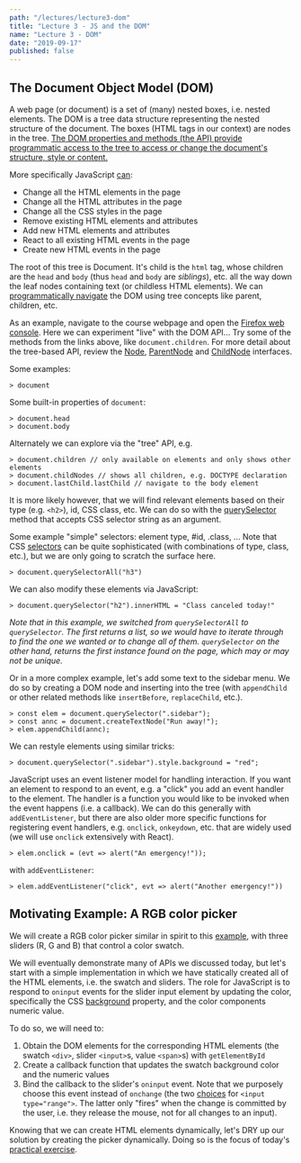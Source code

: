 ```yaml
---
path: "/lectures/lecture3-dom"
title: "Lecture 3 - JS and the DOM"
name: "Lecture 3 - DOM"
date: "2019-09-17"
published: false
---
```


## The Document Object Model (DOM)

A web page (or document) is a set of (many) nested boxes, i.e. nested elements.
The DOM is a tree data structure representing the nested structure of the
document. The boxes (HTML tags in our context) are nodes in the tree. [The DOM
properties and methods (the API) provide programmatic access to the tree to
access or change the document's structure, style or
content.](https://developer.mozilla.org/en-US/docs/Web/API/Document_Object_Model)

More specifically JavaScript [can](https://www.w3schools.com/js/js_htmldom.asp):

- Change all the HTML elements in the page
- Change all the HTML attributes in the page
- Change all the CSS styles in the page
- Remove existing HTML elements and attributes
- Add new HTML elements and attributes
- React to all existing HTML events in the page
- Create new HTML events in the page

The root of this tree is Document. It's child is the `html` tag, whose children
are the `head` and `body` (thus `head` and `body` are _siblings_), etc. all the
way down the leaf nodes containing text (or childless HTML elements). We can
[programmatically
navigate](http://eloquentjavascript.net/13_dom.html#h_ShZPVipWw/) the DOM
using tree concepts like parent, children, etc.

As an example, navigate to the course webpage and open the [Firefox web console](https://developer.mozilla.org/en-US/docs/Tools/Web_Console/Opening_the_Web_Console). Here we can
experiment "live" with the DOM API... Try some of the methods from the links
above, like `document.children`. For more detail about the tree-based API,
review the [Node](https://developer.mozilla.org/en-US/docs/Web/API/Node),
[ParentNode](https://developer.mozilla.org/en-US/docs/Web/API/ParentNode) and
[ChildNode](https://developer.mozilla.org/en-US/docs/Web/API/ParentNode)
interfaces.

Some examples:

```
> document
```

Some built-in properties of `document`:

```
> document.head
> document.body
```

Alternately we can explore via the "tree" API, e.g.

```
> document.children // only available on elements and only shows other elements
> document.childNodes // shows all children, e.g. DOCTYPE declaration
> document.lastChild.lastChild // navigate to the body element
```

<!--

Show a preview of this process
1. Open up course home-page
1. Open inspector
1. Look at `document`, `document.body` and `document.body.children`

 -->

It is more likely however, that we will find relevant elements based on their
type (e.g. `<h2>`), id, CSS class, etc. We can do so with the
[querySelector](https://developer.mozilla.org/en-US/docs/Web/API/Element/querySelector)
method that accepts CSS selector string as an argument.

Some example "simple" selectors: element type, #id, .class, ... Note that CSS
[selectors](https://developer.mozilla.org/en-US/docs/Learn/CSS/Introduction_to_CSS/Selectors)
can be quite sophisticated (with combinations of type, class, etc.), but we are only going to scratch the surface here.

```
> document.querySelectorAll("h3")
```

We can also modify these elements via JavaScript:

```
> document.querySelector("h2").innerHTML = "Class canceled today!"
```

_Note that in this example, we switched from `querySelectorAll` to `querySelector`. The first returns a list, so we would have to iterate through to find the one we wanted or to change all of them. `querySelector` on the other hand, returns the first instance found on the page, which may or may not be unique._

Or in a more complex example, let's add some text to the sidebar menu. We do so by
creating a DOM node and inserting into the tree (with `appendChild` or other
related methods like `insertBefore`, `replaceChild`, etc.).

```
> const elem = document.querySelector(".sidebar");
> const annc = document.createTextNode("Run away!");
> elem.appendChild(annc);
```

We can restyle elements using similar tricks:

```
> document.querySelector(".sidebar").style.background = "red";
```

JavaScript uses an event listener model for handling interaction. If you want
an element to respond to an event, e.g. a "click" you add an event handler to
the element. The handler is a function you would like to be invoked when the
event happens (i.e. a callback). We can do this generally with `addEventListener`,
but there are also older more specific functions for registering event
handlers, e.g. `onclick`, `onkeydown`, etc. that are widely used (we will use
`onclick` extensively with React).

```
> elem.onclick = (evt => alert("An emergency!"));
```

with `addEventListener`:

```
> elem.addEventListener("click", evt => alert("Another emergency!"))
```

## Motivating Example: A RGB color picker

We will create a RGB color picker similar in spirit to this
[example](https://www.w3schools.com/colors/colors_rgb.asp), with three sliders
(R, G and B) that control a color swatch.

We will eventually demonstrate many of APIs we discussed today, but let's start
with a simple implementation in which we have statically created all of the
HTML elements, i.e. the swatch and sliders. The role for JavaScript is to
respond to `oninput` events for the slider input element by updating the color,
specifically the CSS
[background](https://developer.mozilla.org/en-US/docs/Web/CSS/background)
property, and the color components numeric value.

To do so, we will need to:

1. Obtain the DOM elements for the corresponding HTML elements (the swatch
   `<div>`, slider `<input>`s, value `<span>`s) with `getElementById`
1. Create a callback function that updates the swatch background color and the
   numeric values
1. Bind the callback to the slider's `oninput` event. Note that we purposely
   choose this event instead of `onchange` (the two
   [choices](https://developer.mozilla.org/en-US/docs/Web/HTML/Element/input/range)
   for `<input type="range">`. The latter only "fires" when the change is
   committed by the user, i.e. they release the mouse, not for all changes to
   an input).

<!--
Obtain the DOM elements

    const colorBox = document.getElementById('color-swatch');
    const colors = ['r','g','b'];

    const labels = colors.map((color) => {
    return document.getElementById(`value-${color}`);
    });

    const sliders = colors.map((color) => {
    return document.getElementById(`slider-${color}`);
    });

Create a callback function that updates the swatch
    const update = function() {
        colorBox.style.background =
          `rgb(${sliders[0].value}, ${sliders[1].value}, ${sliders[2].value})`;
        sliders.forEach((slider, index) => labels[index].innerHTML = slider.value);
    };

Bind the `oninput` methods of the sliders to the callback
    sliders.forEach((slider) => slider.oninput = update);

Call the `update()` function to make the sliders and the swatch agree initially.
    update();

    -->

Knowing that we can create HTML elements dynamically, let's DRY up our solution
by creating the picker dynamically. Doing so is the focus of today's [practical
exercise](/practicals/practical02-color-picker.html).
